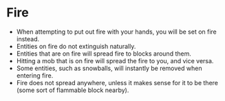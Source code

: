 # Fire

- When attempting to put out fire with your hands, you will be set on fire instead.
- Entities on fire do not extinguish naturally.
- Entities that are on fire will spread fire to blocks around them.
- Hitting a mob that is on fire will spread the fire to you, and vice versa.
- Some entities, such as snowballs, will instantly be removed when entering fire.
- Fire does not spread anywhere, unless it makes sense for it to be there (some sort of flammable block nearby).

